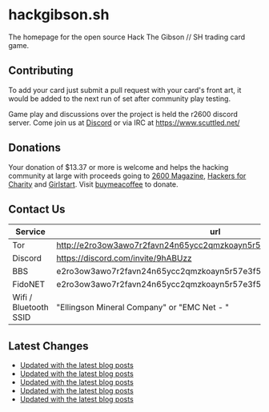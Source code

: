 # hackgibson.sh
The homepage for the open source Hack The Gibson // SH trading card game.


## Contributing

To add your card just submit a pull request with your card's front art, it would be added to the next run of set after community play testing.

Game play and discussions over the project is held the r2600 discord server. Come join us at [Discord](https://discord.com/invite/9hABUzz) or via IRC at https://www.scuttled.net/


## Donations

Your donation of $13.37 or more is welcome and helps the hacking community at large with proceeds going to [2600 Magazine](https://2600.com/), [Hackers for Charity](https://hackersforcharity.org) and [Girlstart](https://girlstart.org).  Visit [buymeacoffee](https://www.buymeacoffee.com/hackgibson.sh) to donate.


## Contact Us

Service | url
-|-
Tor | http://e2ro3ow3awo7r2favn24n65ycc2qmzkoayn5r57e3f56nvjwdcgg32ad.onion
Discord | https://discord.com/invite/9hABUzz
BBS | e2ro3ow3awo7r2favn24n65ycc2qmzkoayn5r57e3f56nvjwdcgg32ad.onion:23
FidoNET | e2ro3ow3awo7r2favn24n65ycc2qmzkoayn5r57e3f56nvjwdcgg32ad.onion:24554
Wifi / Bluetooth SSID | "Ellingson Mineral Company" or "EMC Net - <fidonet address>"

## Latest Changes
<!-- BLOG-POST-LIST:START -->
- [Updated with the latest blog posts](https://github.com/DFW2600/hackgibson.sh/commit/d41c199b702b84c2edf3ebf0ef2e0795bf5373fd)
- [Updated with the latest blog posts](https://github.com/DFW2600/hackgibson.sh/commit/6160938cae699d22102fac4a880b8d0b4056e854)
- [Updated with the latest blog posts](https://github.com/DFW2600/hackgibson.sh/commit/d67edcd0479ac41348be72c8f121b825ae6f9e50)
- [Updated with the latest blog posts](https://github.com/DFW2600/hackgibson.sh/commit/1323f56d815dc51cb1b4b84ff35a305402a39f36)
- [Updated with the latest blog posts](https://github.com/DFW2600/hackgibson.sh/commit/d7065e956518d4c1bc7eff13e20b6f05733e1a74)
<!-- BLOG-POST-LIST:END -->
